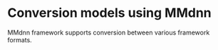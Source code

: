 # Conversion models using MMdnn

MMdnn framework supports conversion between various framework formats.
